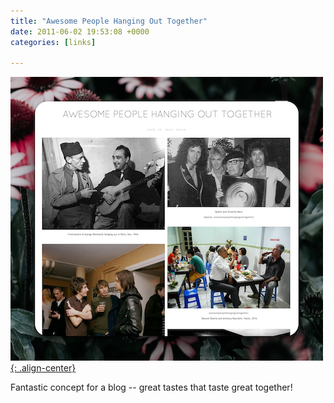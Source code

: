 ```yaml
---
title: "Awesome People Hanging Out Together"
date: 2011-06-02 19:53:08 +0000
categories: [links]

---
```

[![image-center](/assets/img/awesome.png){: .align-center}](https://awesomepeoplehangingouttogether.tumblr.com/)

Fantastic concept for a blog -- great tastes that taste great together!
